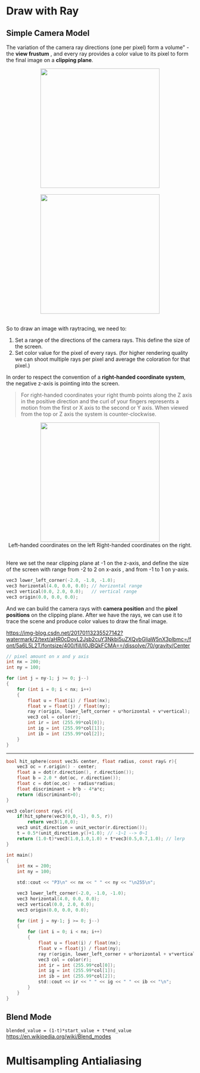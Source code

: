# Draw with Ray
## Simple Camera Model
The variation of the camera ray directions (one per pixel) form a volume" - the **view frustum** , and every ray provides a color value to its pixel to form the final image on a **clipping plane**.

<img src="https://www.techjay.com/wp-content/uploads/2017/10/film-projector-lens-and-light-footage-024706786_prevstill.jpeg" width="320"  style="display:block; margin:auto;">
<br>

<img src="http://www.falloutsoftware.com/tutorials/gl/perspective-transform-visual-diagram-opengl-3d-to-2d.png" width="320"  style="display:block; margin:auto;">
<br>

So to draw an image with raytracing, we need to:
1. Set a range of the directions of the camera rays. This define the size of the screen.
2. Set color value for the pixel of every rays. (for higher rendering quality we can shoot multiple rays per pixel and average the coloration for that pixel.)

In order to respect the convention of a **right-handed coordinate system**, the negative z-axis is pointing into the screen.
>For right-handed coordinates your right thumb points along the Z axis in the positive direction and the curl of your fingers represents a motion from the first or X axis to the second or Y axis. When viewed from the top or Z axis the system is counter-clockwise.

<img src="https://upload.wikimedia.org/wikipedia/commons/e/e2/Cartesian_coordinate_system_handedness.svg" width="320"  style="display:block; margin:auto;">
<div style="text-align:center">
Left-handed coordinates on the left Right-handed coordinates on the right.
</div>
<br>

Here we set the near clipping plane at -1 on the z-axis, and define the size of the screen with range from -2 to 2 on x-axis , and from -1 to 1 on y-axis.

```c
vec3 lower_left_corner(-2.0, -1.0, -1.0);
vec3 horizontal(4.0, 0.0, 0.0); // horizontal range
vec3 vertical(0.0, 2.0, 0.0);   // vertical range
vec3 origin(0.0, 0.0, 0.0);
```
And we can build the camera rays with **camera position** and the **pixel positions** on the clipping plane. After we have the rays, we can use it to trace the scene and produce color values to draw the final image.

https://img-blog.csdn.net/20170113235527142?watermark/2/text/aHR0cDovL2Jsb2cuY3Nkbi5uZXQvbGliaW5nX3plbmc=/font/5a6L5L2T/fontsize/400/fill/I0JBQkFCMA==/dissolve/70/gravity/Center

```c
// pixel amount on x and y axis
int nx = 200;
int ny = 100;

for (int j = ny-1; j >= 0; j--)
{
    for (int i = 0; i < nx; i++)
    {
        float u = float(i) / float(nx);
        float v = float(j) / float(ny);
        ray r(origin, lower_left_corner + u*horizontal + v*vertical);
        vec3 col = color(r);
        int ir = int (255.99*col[0]);
        int ig = int (255.99*col[1]);
        int ib = int (255.99*col[2]);
    }
}
```

---

```c
bool hit_sphere(const vec3& center, float radius, const ray& r){
    vec3 oc = r.origin() - center;
    float a = dot(r.direction(), r.direction());
    float b = 2.0 * dot(oc, r.direction());
    float c = dot(oc,oc) - radius*radius;
    float discriminant = b*b - 4*a*c;
    return (discriminant>0);
}

vec3 color(const ray& r){
    if(hit_sphere(vec3(0,0,-1), 0.5, r))
        return vec3(1,0,0);
    vec3 unit_direction = unit_vector(r.direction());
    t = 0.5*(unit_direction.y()+1.0); // -1~1 --> 0~1
    return (1.0-t)*vec3(1.0,1.0,1.0) + t*vec3(0.5,0.7,1.0); // lerp
}

int main()
{
    int nx = 200;
    int ny = 100;

    std::cout << "P3\n" << nx << " " << ny << "\n255\n";

    vec3 lower_left_corner(-2.0, -1.0, -1.0);
    vec3 horizontal(4.0, 0.0, 0.0);
    vec3 vertical(0.0, 2.0, 0.0);
    vec3 origin(0.0, 0.0, 0.0);

    for (int j = ny-1; j >= 0; j--)
    {
        for (int i = 0; i < nx; i++)
        {
            float u = float(i) / float(nx);
            float v = float(j) / float(ny);
            ray r(origin, lower_left_corner + u*horizontal + v*vertical);
            vec3 col = color(r);
            int ir = int (255.99*col[0]);
            int ig = int (255.99*col[1]);
            int ib = int (255.99*col[2]);
            std::cout << ir << " " << ig << " " << ib << "\n";
        }
    }
}
```
## Blend Mode
```blended_value = (1-t)*start_value + t*end_value```
https://en.wikipedia.org/wiki/Blend_modes

# Multisampling Antialiasing
